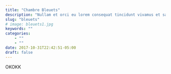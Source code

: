 ```yaml
---
title: "Chambre Bleuets"
description: "Nullam et orci eu lorem consequat tincidunt vivamus et sagittis magna sed nunc rhoncus condimentum sem. In efficitur ligula tate urna. Maecenas massa sed magna lacinia magna pellentesque lorem ipsum dolor. Nullam et orci eu lorem consequat tincidunt. Vivamus et sagittis tempus."
slug: "bleuets"
# image: bleuets1.jpg
keywords: ""
categories:
    - ""
    - ""
date: 2017-10-31T22:42:51-05:00
draft: false
---
```



OKOKK
